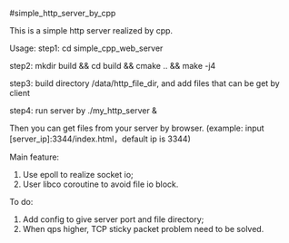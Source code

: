 #simple_http_server_by_cpp

This is a simple http server realized by cpp.


Usage:
step1: cd simple_cpp_web_server

step2: mkdir build && cd build && cmake .. && make -j4

step3: build directory /data/http_file_dir, and add files that can be get by client

step4: run server by ./my_http_server &

Then you can get files from your server by browser. (example: input [server_ip]:3344/index.html，default ip is 3344)

Main feature:
1. Use epoll to realize socket io;
2. User libco coroutine to avoid file io block.

To do:
1. Add config to give server port and file directory;
2. When qps higher, TCP sticky packet problem need to be solved.
